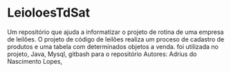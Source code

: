 # LeioloesTdSat
Um repositório que ajuda a informatizar o projeto de rotina de uma empresa de leilões.
O projeto de código de leilões realiza um proceso de cadastro de produtos e uma tabela com determinados objetos a venda. 
foi utilizada no projeto, Java, Mysql, gitbash para o repositório
Autores: Adrius do Nascimento Lopes, 
